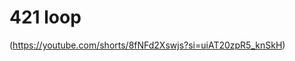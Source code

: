 # 421 loop
(https://youtube.com/shorts/8fNFd2Xswjs?si=uiAT20zpR5_knSkH)
<!---
[![what is 421 loop?????](https://ytcards.demolab.com/?id=zG1cM9VSINg&title=A+Complete+Overview+of+DevOps&lang=en&timestamp=1712845830&background_color=%230d1117&title_color=%23ffffff&stats_color=%23dedede&max_title_lines=1&width=250&border_radius=5&duration=867 "A Complete Overview of DevOps")]([https://www.youtube.com/watch?v=zG1cM9VSINg](https://youtube.com/shorts/8fNFd2Xswjs?si=uiAT20zpR5_knSkH))

[![Watch the video](https://img.youtube.com/vi/8fNFd2Xswjs?si=uiAT20zpR5_knSkH/default.jpg)](https://youtube.com/shorts/8fNFd2Xswjs?si=uiAT20zpR5_knSkH)


[![Everything Is AWESOME](https://i.stack.imgur.com/q3ceS.png)]
(https://youtu.be/StTqXEQ2l-Y?t=35s "Everything Is AWESOME")
[![IMAGE ALT TEXT HERE](https://upload.wikimedia.org/wikipedia/commons/c/c2/Collatz-graph-50-no27.svg)]
(https://youtube.com/shorts/8fNFd2Xswjs?si=uiAT20zpR5_knSkH)
--->
